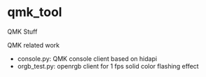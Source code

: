 # qmk_tool
QMK Stuff

QMK related work
* console.py: QMK console client based on hidapi
* orgb_test.py: openrgb client for 1 fps solid color flashing effect
